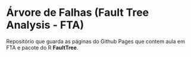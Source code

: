 # Árvore de Falhas (Fault Tree Analysis - FTA)

Repositório que guarda as páginas do Github Pages que contem aula em FTA e pacote do R **FaultTree**.
